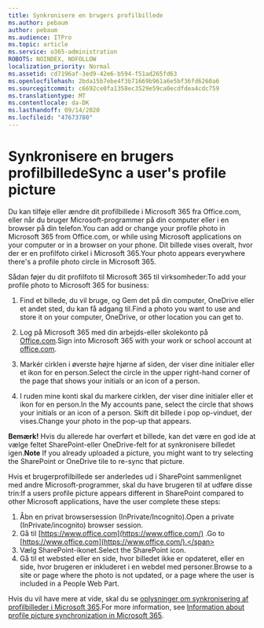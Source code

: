 ```yaml
---
title: Synkronisere en brugers profilbillede
ms.author: pebaum
author: pebaum
ms.audience: ITPro
ms.topic: article
ms.service: o365-administration
ROBOTS: NOINDEX, NOFOLLOW
localization_priority: Normal
ms.assetid: cd7196af-3ed9-42e6-b594-f51ad265fd63
ms.openlocfilehash: 2bda15b7ebe4f3b71669b961a6e5bf36fd6260a6
ms.sourcegitcommit: c6692ce0fa1358ec3529e59ca0ecdfdea4cdc759
ms.translationtype: MT
ms.contentlocale: da-DK
ms.lasthandoff: 09/14/2020
ms.locfileid: "47673780"
---
```

# <a name="sync-a-users-profile-picture"></a><span data-ttu-id="1e8a0-102">Synkronisere en brugers profilbillede</span><span class="sxs-lookup"><span data-stu-id="1e8a0-102">Sync a user's profile picture</span></span>

<span data-ttu-id="1e8a0-103">Du kan tilføje eller ændre dit profilbillede i Microsoft 365 fra Office.com, eller når du bruger Microsoft-programmer på din computer eller i en browser på din telefon.</span><span class="sxs-lookup"><span data-stu-id="1e8a0-103">You can add or change your profile photo in Microsoft 365 from Office.com, or while using Microsoft applications on your computer or in a browser on your phone.</span></span> <span data-ttu-id="1e8a0-104">Dit billede vises overalt, hvor der er en profilfoto cirkel i Microsoft 365.</span><span class="sxs-lookup"><span data-stu-id="1e8a0-104">Your photo appears everywhere there's a profile photo circle in Microsoft 365.</span></span>

<span data-ttu-id="1e8a0-105">Sådan føjer du dit profilfoto til Microsoft 365 til virksomheder:</span><span class="sxs-lookup"><span data-stu-id="1e8a0-105">To add your profile photo to Microsoft 365 for business:</span></span>

1. <span data-ttu-id="1e8a0-106">Find et billede, du vil bruge, og Gem det på din computer, OneDrive eller et andet sted, du kan få adgang til.</span><span class="sxs-lookup"><span data-stu-id="1e8a0-106">Find a photo you want to use and store it on your computer, OneDrive, or other location you can get to.</span></span>

2. <span data-ttu-id="1e8a0-107">Log på Microsoft 365 med din arbejds-eller skolekonto på [Office.com](https://www.office.com).</span><span class="sxs-lookup"><span data-stu-id="1e8a0-107">Sign into Microsoft 365 with your work or school account at [office.com](https://www.office.com).</span></span>

3. <span data-ttu-id="1e8a0-108">Markér cirklen i øverste højre hjørne af siden, der viser dine initialer eller et ikon for en person.</span><span class="sxs-lookup"><span data-stu-id="1e8a0-108">Select the circle in the upper right-hand corner of the page that shows your initials or an icon of a person.</span></span>

4. <span data-ttu-id="1e8a0-109">I ruden mine konti skal du markere cirklen, der viser dine initialer eller et ikon for en person.</span><span class="sxs-lookup"><span data-stu-id="1e8a0-109">In the My accounts pane, select the circle that shows your initials or an icon of a person.</span></span> <span data-ttu-id="1e8a0-110">Skift dit billede i pop op-vinduet, der vises.</span><span class="sxs-lookup"><span data-stu-id="1e8a0-110">Change your photo in the pop-up that appears.</span></span>

<span data-ttu-id="1e8a0-111">**Bemærk!** Hvis du allerede har overført et billede, kan det være en god ide at vælge feltet SharePoint-eller OneDrive-felt for at synkronisere billedet igen.</span><span class="sxs-lookup"><span data-stu-id="1e8a0-111">**Note** If you already uploaded a picture, you might want to try selecting the SharePoint or OneDrive tile to re-sync that picture.</span></span>

<span data-ttu-id="1e8a0-112">Hvis et brugerprofilbillede ser anderledes ud i SharePoint sammenlignet med andre Microsoft-programmer, skal du have brugeren til at udføre disse trin:</span><span class="sxs-lookup"><span data-stu-id="1e8a0-112">If a users profile picture appears different in SharePoint compared to other Microsoft applications, have the user complete these steps:</span></span>

1. <span data-ttu-id="1e8a0-113">Åbn en privat browsersession (InPrivate/Incognito).</span><span class="sxs-lookup"><span data-stu-id="1e8a0-113">Open a private (InPrivate/incognito) browser session.</span></span>
2. <span data-ttu-id="1e8a0-114">Gå til [https://www.office.com](https://www.office.com/) .</span><span class="sxs-lookup"><span data-stu-id="1e8a0-114">Go to [https://www.office.com](https://www.office.com/).</span></span>
3. <span data-ttu-id="1e8a0-115">Vælg SharePoint-ikonet.</span><span class="sxs-lookup"><span data-stu-id="1e8a0-115">Select the SharePoint icon.</span></span>
4. <span data-ttu-id="1e8a0-116">Gå til et websted eller en side, hvor billedet ikke er opdateret, eller en side, hvor brugeren er inkluderet i en webdel med personer.</span><span class="sxs-lookup"><span data-stu-id="1e8a0-116">Browse to a site or page where the photo is not updated, or a page where the user is included in a People Web Part.</span></span>

<span data-ttu-id="1e8a0-117">Hvis du vil have mere at vide, skal du se [oplysninger om synkronisering af profilbilleder i Microsoft 365](https://support.office.com/article/information-about-profile-picture-synchronization-in-office-365-20594d76-d054-4af4-a660-401133e3d48a).</span><span class="sxs-lookup"><span data-stu-id="1e8a0-117">For more information, see [Information about profile picture synchronization in Microsoft 365](https://support.office.com/article/information-about-profile-picture-synchronization-in-office-365-20594d76-d054-4af4-a660-401133e3d48a).</span></span>

